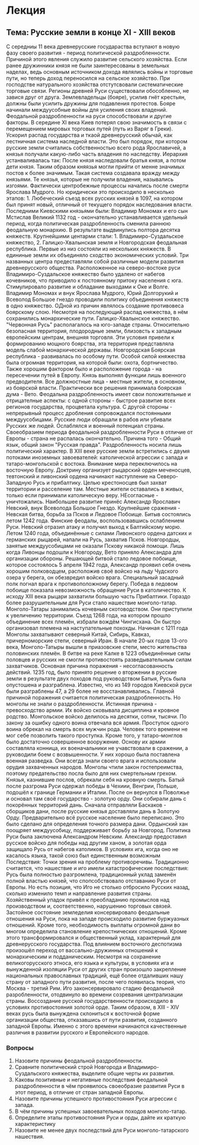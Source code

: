 # Лекция
## Тема: Русские земли в конце XI - XIII веков
С середниы 11 века древнерусские государаства вступают в новую фазу своего развития - период политической раздробленности. Причиной этого явления служило развитие сельского хозяйства. Если ранее дружинники князя не были заинтересованы в земельных наделах, ведь основным источником дохода являлись войны и торговые пути, но теперь доход переносился на сельское хозяйство. При господстве натурального хозяйства отстутсвовали систематические торговые связи. Регионы древней Руси существовали обособленно, не завися друг от друга. Землевладельцы (бояре), усилив гнёт крестьян, должны были усилить дружины для подавления протестов. Бояре начинали междуусобные войны для усиления своих владений.
Феодальной раздробленности на руси способствовали и другие факторы. В середине XI века Киев потерял свою значимость в связи с перемещением мировых торговых путей (путь из Варяг в Греки). Ускорил распад государства и ткаой древнерусский обычай, как лестничная система наследной власти. Это был порядок, при котором русские земли считались собственностью всего рода Ярославичей, а князья получали какую-либо часть владения по наследству. Иерархия устанваливалась так: После князя наследовали братья князя, а потом дети князя. Таким образом княязья могли прийти от менне значимых постов к более значимым. Такая система создавала вражду между князьями. Те князья, которые не получили владения, назывались изгоями. Фактически центробежные процессы начались после смерти Ярослава Мудрого. Но юридически это происходило в несколько этапов: 1. Любеческий съезд всех русских князей в 1097, на котором был принят новый, отличный от текущего порядок наследования власти. Последними Киевскими князьями были: Владимир Мономах и его сын Мстислав Великий
1132 год - окончательно устанавливается удельный период, когда политическая раздробленность сменила раннюю феодальную монархию. В результате выдвинулись полтора десятка княжеств. Крупнейшими центарми стали: 1. Владимиро-Суздальское княжество, 2. Галицко-Хвалынская земля и Новгородская феодальная республика. 
Первые из низ состояли из нескольких княжеств. В едининые земли их объединяло сходство экономических условий. Три названных центра предеставляли собой различные модели развития древнерусского общества. 
Расположенное на северо-востоке руси Владимиро-Суздальское княжество было удалено от набегов кочевников, что приводило к постоянному притоку населения с юга. Стимулировало развитие и обладание выходами к Оке и Волге. Владимир Мономах и внук Ярослава Мудрого, Юрий Долгорукий и Всеволод Большое гнездо проводили политику объединения княжеств в одно княжество. ОДной из причин являлось создание противовеса боярскому слою. Несмотря на последующий распад княжества, в нём сохранились монархические пути.
Галицко-Хвалынское княжество. "Червонная Русь" располагалось на юго-западе страны. Относительно безопасная территория, плодородные земли, близовсть к западным европейским центрам, внешняя торговля. Эти условия привели к формированию мощного боярства, эта территория представляла модель слабой монархической державы.
Новгородская Боярская республика - развивалась по особому пути. Особой силой княжества была огромная территория, на которой были: охота, бортничество. Также хорошим фактором было и расположение города - на пересечении путей в Европу. Князь выполнял функции лишь военного предводителя. Все должностные лица - местные жители, в основном, из боярской власти. Практически все решения принимала боярская дума - Вето. 
Феодальна раздробленность имеет свои положительные и отрицателные аспекты: с одной стороны - быстрое развитие всех регионов государства, процветала культура. С другой стороны - непрерывный процесс дробления сопровождался постоянными междуусобицами. Русские люди обращали в рабов или убивали Русских же людей. Ослаблялся и военный потенциал страны. Своеобразием периода феодальной раздробленности Руси в отличие от Европы - страна не распалась окончательно. Причина того - Общий язык, общий закон "Русская правда". Раздробленность носила лишь политический характер. В XIII веке русские земли встретились с двумя потоками иноземных завоевателей: католической агрессии с запада и татаро-монгольской с востока.
Внимание мира переключилось на восточную Европу. Доктрину организует рыцарский орден меченосцев, тевтонский и ливонский ордена начинают наступление на Северо-Западную Русь и прибалтику. Целью крестоносцев был захват территории и расселение там. Местные жители оставались в живых, только если принимали католическую веру. НЕсогласные - уничтожались. Наибольшее развитие принёс Александр Ярославич Невский, внук Всеволода Большое Гнездо. Крупнейшие сражения - Невская битва, борьба за Псков и Ледовое Побоище. Битыв состоялись летом 1242 года. Финские феодалы, воспользовавшись ослаблением Руси. Невский отразил атаку и получил выход к Балтийскому морю. Летом 1240 года, объединённые с силами Ливонского ордена датских и германских рыцарей, напали на Русь, захватив Псков. Новгородцы, занятые междуусобицами не оказали Пскову никакой помощи. Лишь когда Ливонцы подошли к Новгороду, Вето приняло Александра для организации обороны. Решающей битвой стало ледовое побоище, которое состоялось 5 апреля 1942 года, Александр проявил себя очень хорошим полководцем, расположив своё войско на льду Чудского озера у берега, он обезвредил войско врага. Специальный засадный полк погнал врага к противоположному берегу. Победа в ледовом побоище показала невозможность обращение Руси в католичество. К исходу XIII века рыцари захватили большую часть Прибалтики.
Гораздо более разрушительным для Руси стало нашествие монголо-татар. Монголо-Татары занимались кочевным скотоводством. Они приступили к увеличению территории. Съезд 1268 года, на котором прошло объединение всех племён, избрали вождём Чингисхана. Он быстро организовал племена на наступательные похохды. Начиная с 1211 года Монголы захватывают северный Китай, Сибирь, Кавказ, причерноморские степи, северный Иран.
В начале 20-ых годов 13-ого века, Монголо-Татыры вышли в приазовские степи, место жительства половинских племён. В битве на реке Калке в 1223 объединённые силы половцев и русских не смогли противостоять разведывательным силам захватчиков. Основная причина поражения - несогласованность действий. 1235 год, было принято решение о вторжении в русские земли в результате двух походов под руководством Батыя, Русь была опустошена и разграблена. Известно, что из 149 городов Киевской руси были разграблены 47, а 29 более не восстанавливались. Главной причиной поражения считается политическая раздробленность. Но монголы не знали о раздробленности. Истинная причина - превосходство армии. Их войско сковывала дисциплина и кровное родство. Монгольское войско делилось на десятки, сотни, тысячи. По закону за ошибку одного воина отвечала вся армия. Проступок одного воина обрекал на смерть всех мужчин рода. Человек того времени не мог себе позволить такого проступка. Кроме того, у татаро-монглов было достаточно совершенное вооружение. Основу их армии составляла конница, их военачальники не учавствовали в сражении, а руководили боем с возвышенности. У них хорошо была поставлена военная разведка. Они всегда знали своего врага и использовали орудия захваченных народов. Монголы чтили закон гостепреимства, поэтому предательство посла было для них смертельным грехом. Князья, казнившие послов, обрекали себя на кровную смерть. Батый после разгрома Руси одержал победы в Чехиии, Венгрии, Польше, подошёл к границе Германии и Италии. После он вернулся в Поволжье и основал там своё государство - золотую орду. Они собирали дань с покорённых территорий дань. Сначала отправляли Баскаков - сборщиков дани, после русские князья доставляли дань в Золотую Орду. Предварительно всё русское население было переписано. Это было сделано для определения точного размера дани. Ордынский хан поощряет междуусобицу, поддерживает борьбу за Новгород. Политика Руси была заключена Александром Невским. Александр предоставил русское войско для победы над другим ханом, а золотая орда защищало Русь от набегов католиков. В условиях ига, когда оно не касалось языка, такой союз был единственным возможным
Последствия: Точки зрения на проблему противоречивы. Традиционно считается, что нашествие и иго имели катастрофические последствия: Русь была полностью разгромлена, традиционный уклад заменён полной властью князей, что спопсобствовало отставанию Руси от Европы. Но есть позиция, что Иго не столько отбросило Русских назад, сколько изменило темп и направление развития страны. Хозяйственный упадок привёл к преобладанию промыслов над производством и, соответственно, нарушению торговых связей. Застойное состояние земледелия консервировало феодальные отношения на Руси, пока на западе происходило развитие буржуазных отношений.
Кроме того, необходимость выплаты огромной дани во многом определила становление крепостнических отношений. Кроме этого трансформировался и общественный уклад, характерный для древнерусского государства. Под влиянием восточного деспотизма произошёл переход от вассально-дружинных отношений к монархическим и подданическим. Несмотря на сохранение великогорусского этноса, его языка и культуры, в условиях ига и вынужденной изоляции Руси от других стран произошло закрепление национальных православных традиций, ещё более отдаливших нашу страну от западного пути развития, после чего появилась теория, что Москва - третий Рим. Иго законсервировало стадию феодальной разробленности, отодвинуло во времени созревания централизации страны. Воссоздание русской государственности происходило в условиях противостояния золотой орде.
Таким образом, в XIII - XIV веках русь была вынуждена склониться к восточной форме организации общества, отказавшись от пути развития, созданного западной Европы. Именно с этого времени начинаются качественные различия в развитии русского и Европейского народов.

### Вопросы
1. Назовите причины феодальной раздробленности.
2. Сравните политический строй Новгорода и Владимиро-Суздальского княжества, выделите общие черты их развития.
3. Каковы позитивные и негативные последствия феодальной раздробленности в чём проявилось своеобразие развития Руси в этот период, в отличие от стран западной Европы.
4. Назовите причины успешного противостояния Руси агрессии с запада.
5. В чём причины успешных завоевательных походов монголо-татар.
6. Определите этапы противостояния Руси и орды, дайте их краткую характеристику
7. Назовите не менее двух последствий для Руси монголо-татарского нашествия.
